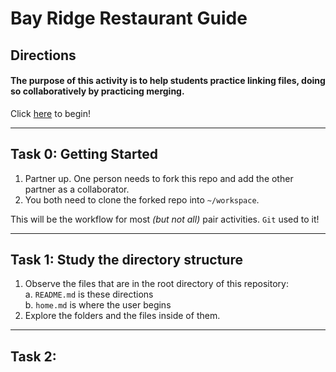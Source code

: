 # Bay Ridge Restaurant Guide
## Directions

#### The purpose of this activity is to help students practice linking files, doing so collaboratively by practicing merging.

Click [here](home.md) to begin!

---

## Task 0: Getting Started

1. Partner up. One person needs to fork this repo and add the other partner as a collaborator.
2. You both need to clone the forked repo into `~/workspace`. 

This will be the workflow for most _(but not all)_ pair activities.  `Git` used to it!

---

## Task 1: Study the directory structure

1. Observe the files that are in the root directory of this repository:  
  a. `README.md` is these directions  
  b. `home.md` is where the user begins
2. Explore the folders and the files inside of them.

---

## Task 2: 